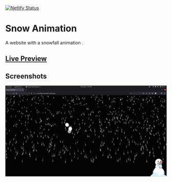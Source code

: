 [![Netlify Status](https://api.netlify.com/api/v1/badges/585bf387-399d-460b-8adb-9c349a2aff8a/deploy-status)](https://app.netlify.com/sites/snowfall-animation/deploys)

# Snow Animation

A website with a snowfall animation .

## [Live Preview](https://snowfall-animation.netlify.app/)

## Screenshots

![screenshot](./screenshot.png)
